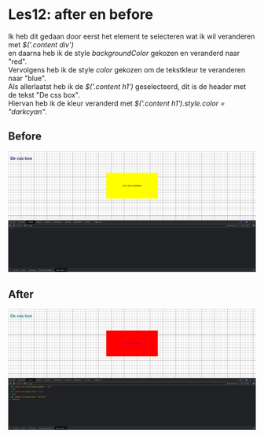 # Les12: after en before
Ik heb dit gedaan door eerst het element te selecteren wat ik wil veranderen met *\$('.content div')*  
en daarna heb ik de style *backgroundColor* gekozen en veranderd naar "red".  
Vervolgens heb ik de style *color* gekozen om de tekstkleur te veranderen naar "blue".  
Als allerlaatst heb ik de *\$('.content h1')* geselecteerd, dit is de header met de tekst "De css box".  
Hiervan heb ik de kleur veranderd met *\$('.content h1').style.color = "darkcyan"*.  
  
## Before
![before](./before.png)  
  
## After
![after](./after.png)